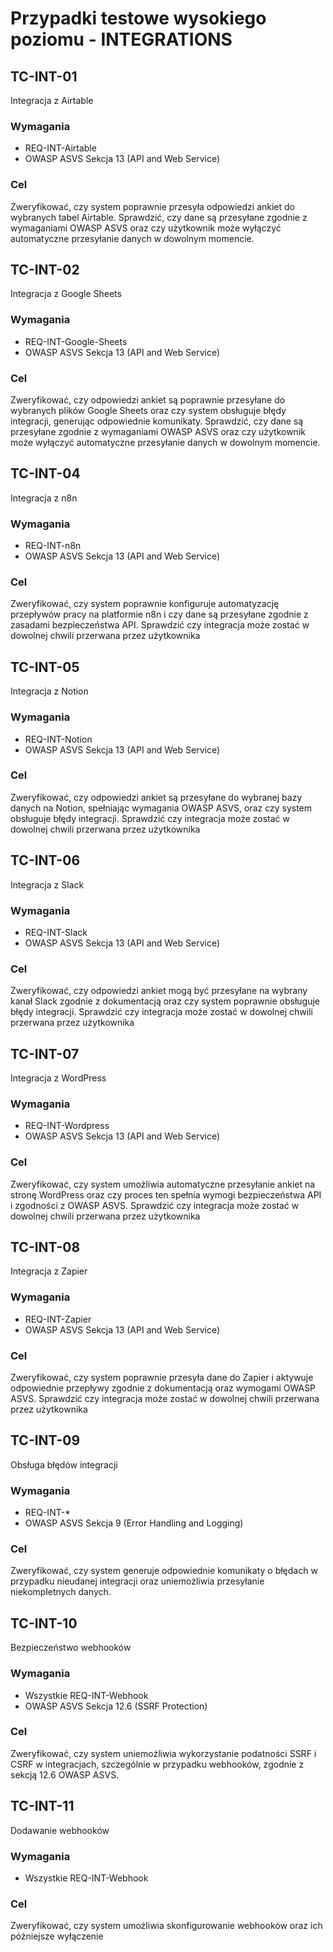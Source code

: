 # Przypadki testowe wysokiego poziomu - INTEGRATIONS

## TC-INT-01
Integracja z Airtable
### Wymagania
- REQ-INT-Airtable
- OWASP ASVS Sekcja 13 (API and Web Service)

### Cel
Zweryfikować, czy system poprawnie przesyła odpowiedzi ankiet do wybranych tabel Airtable. Sprawdzić, czy dane są przesyłane zgodnie z wymaganiami OWASP ASVS oraz czy użytkownik może wyłączyć automatyczne przesyłanie danych w dowolnym momencie.

## TC-INT-02
Integracja z Google Sheets
### Wymagania
- REQ-INT-Google-Sheets
- OWASP ASVS Sekcja 13 (API and Web Service)

### Cel
Zweryfikować, czy odpowiedzi ankiet są poprawnie przesyłane do wybranych plików Google Sheets oraz czy system obsługuje błędy integracji, generując odpowiednie komunikaty. Sprawdzić, czy dane są przesyłane zgodnie z wymaganiami OWASP ASVS oraz czy użytkownik może wyłączyć automatyczne przesyłanie danych w dowolnym momencie.


## TC-INT-04
Integracja z n8n
### Wymagania
- REQ-INT-n8n
- OWASP ASVS Sekcja 13 (API and Web Service)

### Cel
Zweryfikować, czy system poprawnie konfiguruje automatyzację przepływów pracy na platformie n8n i czy dane są przesyłane zgodnie z zasadami bezpieczeństwa API. Sprawdzić czy integracja może zostać w dowolnej chwili przerwana przez użytkownika


## TC-INT-05
Integracja z Notion
### Wymagania
- REQ-INT-Notion
- OWASP ASVS Sekcja 13 (API and Web Service)

### Cel
Zweryfikować, czy odpowiedzi ankiet są przesyłane do wybranej bazy danych na Notion, spełniając wymagania OWASP ASVS, oraz czy system obsługuje błędy integracji. Sprawdzić czy integracja może zostać w dowolnej chwili przerwana przez użytkownika



## TC-INT-06
Integracja z Slack
### Wymagania
- REQ-INT-Slack
- OWASP ASVS Sekcja 13 (API and Web Service)

### Cel
Zweryfikować, czy odpowiedzi ankiet mogą być przesyłane na wybrany kanał Slack zgodnie z dokumentacją oraz czy system poprawnie obsługuje błędy integracji. Sprawdzić czy integracja może zostać w dowolnej chwili przerwana przez użytkownika



## TC-INT-07
Integracja z WordPress
### Wymagania
- REQ-INT-Wordpress
- OWASP ASVS Sekcja 13 (API and Web Service)

### Cel
Zweryfikować, czy system umożliwia automatyczne przesyłanie ankiet na stronę WordPress oraz czy proces ten spełnia wymogi bezpieczeństwa API i zgodności z OWASP ASVS. Sprawdzić czy integracja może zostać w dowolnej chwili przerwana przez użytkownika



## TC-INT-08
Integracja z Zapier
### Wymagania
- REQ-INT-Zapier
- OWASP ASVS Sekcja 13 (API and Web Service)

### Cel
Zweryfikować, czy system poprawnie przesyła dane do Zapier i aktywuje odpowiednie przepływy zgodnie z dokumentacją oraz wymogami OWASP ASVS. Sprawdzić czy integracja może zostać w dowolnej chwili przerwana przez użytkownika


## TC-INT-09
Obsługa błędów integracji
### Wymagania
- REQ-INT-*
- OWASP ASVS Sekcja 9 (Error Handling and Logging)

### Cel
Zweryfikować, czy system generuje odpowiednie komunikaty o błędach w przypadku nieudanej integracji oraz uniemożliwia przesyłanie niekompletnych danych.

## TC-INT-10
Bezpieczeństwo webhooków
### Wymagania
- Wszystkie REQ-INT-Webhook
- OWASP ASVS Sekcja 12.6 (SSRF Protection)

### Cel
Zweryfikować, czy system uniemożliwia wykorzystanie podatności SSRF i CSRF w integracjach, szczególnie w przypadku webhooków, zgodnie z sekcją 12.6 OWASP ASVS.

## TC-INT-11
Dodawanie webhooków
### Wymagania
- Wszystkie REQ-INT-Webhook
### Cel
Zweryfikować, czy system umożliwia skonfigurowanie webhooków oraz ich późniejsze wyłączenie
